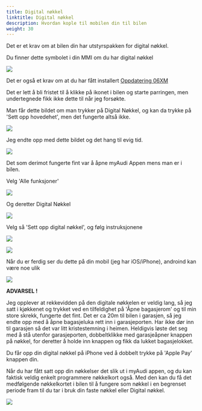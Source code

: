 ```yaml
---
title: Digital nøkkel
linktitle: Digital nøkkel
description: Hvordan kople til mobilen din til bilen
weight: 30
---
```


Det er et krav om at bilen din har utstyrspakken for digital nøkkel.

Du finner dette symbolet i din MMI om du har digital nøkkel

![](image.png)

Det er også et krav om at du har fått installert [Oppdatering 06XM](https://electrichasgoneaudi.net/models/q6-e-tron/knowledgeexchange/updates/patch06xm/)

Det er lett å bli fristet til å klikke på ikonet i bilen og starte parringen, men undertegnede fikk ikke dette til når jeg forsøkte.

Man får dette bildet om man trykker på Digital Nøkkel, og kan da trykke på 'Sett opp hovedehet', men det fungerte altså ikke.

![](image-1.png)

Jeg endte opp med dette bildet og det hang til evig tid.

![](image-2.png)

Det som derimot fungerte fint var å åpne myAudi Appen mens man er i bilen.

Velg 'Alle funksjoner'

![](image-3.png)

Og deretter Digital Nøkkel

![](image-4.png)

Velg så 'Sett opp digital nøkkel', og følg instruksjonene

![](image-5.png)

![](image-6.png)

Når du er ferdig ser du dette på din mobil (jeg har iOS/iPhone), androind kan være noe ulik

![](image-7.png)

**ADVARSEL !**

Jeg opplever at rekkevidden på den digitale nøkkelen er veldig lang, så jeg satt i kjøkkenet og trykket ved en tilfeldighet på 'Åpne bagasjerom' og til min store skrekk, fungerte det fint. Det er ca 20m til bilen i garasjen, så jeg endte opp med å åpne bagasjeluka rett inn i garasjeporten. Har ikke dør inn til garasjen så det var litt kristestemning i heimen. Heldigvis løste det seg med å stå utenfor garasjeporten, dobbeltklikke med garasjeåpner knappen på nøkkel, for deretter å holde inn knappen og fikk da lukket bagasjelokket.


Du får opp din digital nøkkel på iPhone ved å dobbelt trykke på 'Apple Pay' knappen din.

Når du har fått satt opp din nøkkelser det slik ut i myAudi appen, og du kan faktisk veldig enkelt programmere nøkkelkort også. Med den kan du få det medfølgende nøkkelkortet i bilen til å fungere som nøkkel i en begrenset periode fram til du tar i bruk din faste nøkkel eller Digital nøkkel.


![](image-8.png)


